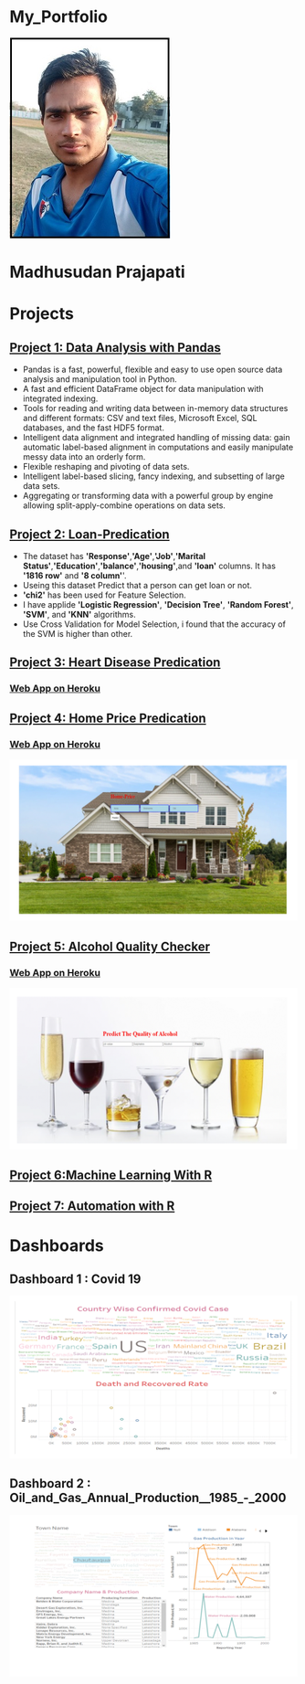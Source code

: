 # My_Portfolio

![](images/Madh.jpg)

# Madhusudan Prajapati

# Projects

## [**Project 1: Data Analysis with Pandas**](https://github.com/Madhu2511995/Pandas-Library)

  * Pandas is a fast, powerful, flexible and easy to use open source data analysis and manipulation tool in Python.
  * A fast and efficient DataFrame object for data manipulation with integrated indexing.
  * Tools for reading and writing data between in-memory data structures and different formats: CSV and text files, Microsoft Excel, SQL databases, and the fast HDF5 format.
  * Intelligent data alignment and integrated handling of missing data: gain automatic label-based alignment in computations and easily manipulate messy data into an orderly form.
  * Flexible reshaping and pivoting of data sets.
  * Intelligent label-based slicing, fancy indexing, and subsetting of large data sets.
  * Aggregating or transforming data with a powerful group by engine allowing split-apply-combine operations on data sets.
   
   
   
   
   
## [**Project 2: Loan-Predication**](https://github.com/Madhu2511995/Loan-Predication)   
   
  * The dataset has **'Response'**,**'Age'**,**'Job'**,**'Marital Status'**,**'Education'**,**'balance'**,**'housing'**,and **'loan'** columns. It has **'1816 row'** and **'8 column'**'. 
  * Useing this dataset Predict that a person can get loan or not.
  * **'chi2'** has been used for Feature Selection.
  * I have applide **'Logistic Regression'**, **'Decision Tree'**, **'Random Forest'**, **'SVM'**, and **'KNN'** algorithms.
  * Use Cross Validation for Model Selection, i found that the accuracy of the SVM is higher than other.
   

## [**Project 3: Heart Disease Predication**](https://github.com/Madhu2511995/Heart-Disease)

### [**Web App on Heroku**](https://heart-predication.herokuapp.com/)




## [**Project 4: Home Price Predication**](https://github.com/Madhu2511995/Home-Price-Predication)

### [**Web App on Heroku**](https://home-price.herokuapp.com/)

![](images/House.gif)



## [**Project 5: Alcohol Quality Checker**](https://github.com/Madhu2511995/Alcohol-Quality-Predication)

### [**Web App on Heroku**](https://alchol.herokuapp.com/)

![](images/Alcohol.gif)


## [**Project 6:Machine Learning With R**](https://github.com/Madhu2511995/Machine-Learning-With-R)



## [**Project 7: Automation with R**](https://github.com/Madhu2511995/Automation)




# Dashboards 

## Dashboard 1 : Covid 19

![](images/Country.gif)


## Dashboard 2 : Oil_and_Gas_Annual_Production__1985_-_2000

![](images/Oil.gif)
